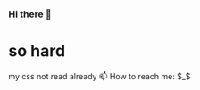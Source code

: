 ### Hi there 👋
<html>
<h1>
 so hard
 </h1>
  <body>
    my css not read already
    📫 How to reach me: $_$
  </body>
  
</html>

<!--
**MonkeyBear721/MonkeyBear721** is a ✨ _special_ ✨ repository because its `README.md` (this file) appears on your GitHub profile.

Here are some ideas to get you started:

- 🔭 I’m currently working on ...
- 🌱 I’m currently learning ...
- 👯 I’m looking to collaborate on ...
- 🤔 I’m looking for help with ...
- 💬 Ask me about ...
- 📫 How to reach me: ...
- 😄 Pronouns: ...
- ⚡ Fun fact: ...
-->
